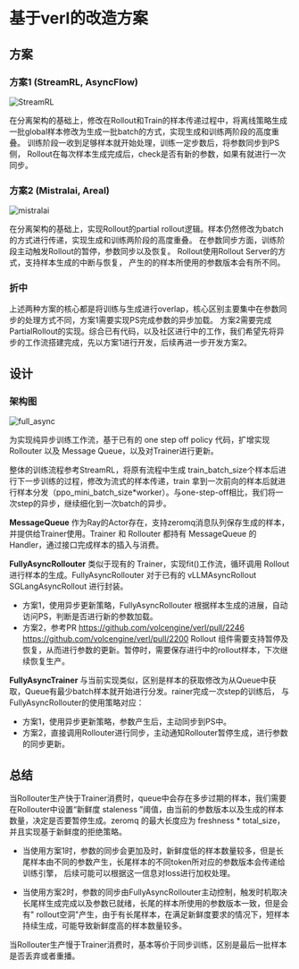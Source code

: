 # 基于verl的改造方案

## 方案
### 方案1 (StreamRL, AsyncFlow)
![StreamRL](
https://raw.githubusercontent.com/ArronHZG/verl-community/205b491d169ac026261c1433cfe8e8696dc46fab/docs/StreamRL.png)

在分离架构的基础上，修改在Rollout和Train的样本传递过程中，将离线策略生成一批global样本修改为生成一批batch的方式，实现生成和训练两阶段的高度重叠。
训练阶段一收到足够样本就开始处理，训练一定步数后，将参数同步到PS侧， Rollout在每次样本生成完成后，check是否有新的参数，如果有就进行一次同步。

### 方案2 (Mistralai, Areal)

![mistralai](
https://raw.githubusercontent.com/ArronHZG/verl-community/205b491d169ac026261c1433cfe8e8696dc46fab/docs/mistralai.png)

在分离架构的基础上，实现Rollout的partial rollout逻辑。样本仍然修改为batch的方式进行传递，实现生成和训练两阶段的高度重叠。
在参数同步方面，训练阶段主动触发Rollout的暂停，参数同步以及恢复。 Rollout使用Rollout Server的方式，支持样本生成的中断与恢复，
产生的的样本所使用的参数版本会有所不同。

### 折中
上述两种方案的核心都是将训练与生成进行overlap，核心区别主要集中在参数同步的处理方式不同，方案1需要实现PS完成参数的异步加载。
方案2需要完成PartialRollout的实现。综合已有代码，以及社区进行中的工作，我们希望先将异步的工作流搭建完成，先以方案1进行开发，后续再进一步开发方案2。


## 设计
### 架构图
![full_async](
https://raw.githubusercontent.com/ArronHZG/verl-community/205b491d169ac026261c1433cfe8e8696dc46fab/docs/full_async.svg)

为实现纯异步训练工作流，基于已有的 one step off policy 代码，扩增实现 Rollouter 以及 Message Queue，以及对Trainer进行更新。

整体的训练流程参考StreamRL，将原有流程中生成 train_batch_size个样本后进行下一步训练的过程，修改为流式的样本传递，train
拿到一次前向的样本后就进行样本分发（ppo_mini_batch_size*worker）。与one-step-off相比，我们将一次step的异步，继续细化到一次batch的异步。

**MessageQueue** 作为Ray的Actor存在，支持zeromq消息队列保存生成的样本，并提供给Trainer使用。Trainer 和 Rollouter 都持有
MessageQueue 的Handler，通过接口完成样本的插入与消费。

**FullyAsyncRollouter** 类似于现有的 Trainer，实现fit()工作流，循环调用 Rollout 进行样本的生成。FullyAsyncRollouter 对于已有的
vLLMAsyncRollout SGLangAsyncRollout 进行封装。

* 方案1，使用异步更新策略，FullyAsyncRollouter 根据样本生成的进展，自动访问PS，判断是否进行新的参数加载。
* 方案2，参考PR https://github.com/volcengine/verl/pull/2246 https://github.com/volcengine/verl/pull/2200 Rollout
组件需要支持暂停及恢复，从而进行参数的更新。暂停时，需要保存进行中的rollout样本，下次继续恢复生产。

**FullyAsyncTrainer** 与当前实现类似，区别是样本的获取修改为从Queue中获取，Queue有最少batch样本就开始进行分发。rainer完成一次step的训练后，
与FullyAsyncRollouter的使用策略对应：

* 方案1，使用异步更新策略，参数产生后，主动同步到PS中。
* 方案2，直接调用Rollouter进行同步，主动通知Rollouter暂停生成，进行参数的同步更新。

## 总结

当Rollouter生产快于Trainer消费时，queue中会存在多步过期的样本，我们需要在Rollouter中设置“新鲜度 staleness
”阈值，由当前的参数版本以及生成的样本数量，决定是否要暂停生成。zeromq 的最大长度应为 freshness * total_size，并且实现基于新鲜度的拒绝策略。

* 当使用方案1时，参数的同步会更加及时，新鲜度低的样本数量较多，但是长尾样本由不同的参数产生，长尾样本的不同token所对应的参数版本会传递给训练引擎，
  后续可能可以根据这一信息对loss进行加权处理。

* 当使用方案2时，参数的同步由FullyAsyncRollouter主动控制，触发时机取决长尾样生成完成以及参数已就绪，长尾的样本所使用的参数版本一致，但是会有"
rollout空洞"产生，由于有长尾样本，在满足新鲜度要求的情况下，短样本持续生成，可能导致新鲜度高的样本数量较多。

当Rollouter生产慢于Trainer消费时，基本等价于同步训练，区别是最后一批样本是否丢弃或者重播。